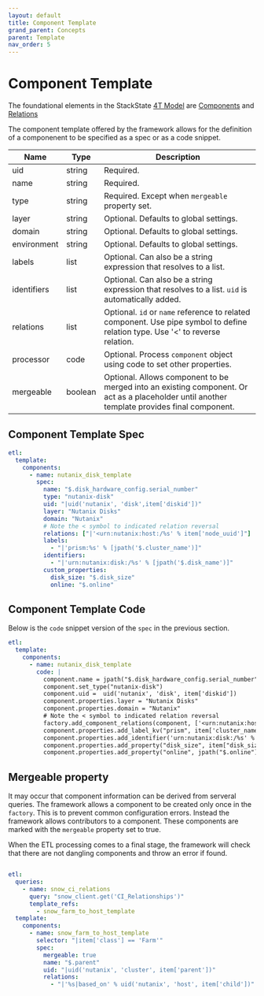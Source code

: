 ```yaml
---
layout: default
title: Component Template
grand_parent: Concepts
parent: Template
nav_order: 5
---
```


# Component Template

The foundational elements in the StackState [4T Model](https://docs.stackstate.com/use/concepts/4t_data_model) are
[Components](https://docs.stackstate.com/use/concepts/components) and [Relations](https://docs.stackstate.com/use/concepts/relations)

The component template offered by the framework allows for the definition of a componenent to be specified as a spec or
as a code snippet.

| Name        | Type    | Description                                                                                                                                  | 
|-------------|---------|----------------------------------------------------------------------------------------------------------------------------------------------|
| uid         | string  | Required.                                                                                                                                    |
| name        | string  | Required.                                                                                                                                    |
| type        | string  | Required. Except when `mergeable` property set.                                                                                              |
| layer       | string  | Optional. Defaults to global settings.                                                                                                       |
| domain      | string  | Optional. Defaults to global settings.                                                                                                       |
| environment | string  | Optional. Defaults to global settings.                                                                                                       |
| labels      | list    | Optional. Can also be a string expression that resolves to a list.                                                                           |
| identifiers | list    | Optional. Can also be a string expression that resolves to a list. `uid` is automatically added.                                             |
| relations   | list    | Optional. `id` or `name` reference to related component. Use pipe symbol to define relation type. Use '<' to reverse relation.               |
| processor   | code    | Optional. Process `component` object using code to set other properties.                                                                     |
| mergeable   | boolean | Optional. Allows component to be merged into an existing component. Or act as a placeholder until another template provides final component. |

## Component Template Spec

```yaml
etl:
  template:
    components:
      - name: nutanix_disk_template
        spec:
          name: "$.disk_hardware_config.serial_number"
          type: "nutanix-disk"
          uid: "|uid('nutanix', 'disk',item['diskid'])"
          layer: "Nutanix Disks"
          domain: "Nutanix"
          # Note the < symbol to indicated relation reversal
          relations: ["|'<urn:nutanix:host:/%s' % item['node_uuid']"]
          labels:
            - "|'prism:%s' % [jpath('$.cluster_name')]"
          identifiers:
            - "|'urn:nutanix:disk:/%s' % [jpath('$.disk_name')]"
          custom_properties:
            disk_size: "$.disk_size"
            online: "$.online"
```

## Component Template Code

Below is the `code` snippet version of the `spec` in the previous section.
```yaml
etl:
  template:
    components:
      - name: nutanix_disk_template
        code: |
          component.name = jpath("$.disk_hardware_config.serial_number")
          component.set_type("nutanix-disk")
          component.uid =  uid('nutanix', 'disk', item['diskid'])
          component.properties.layer = "Nutanix Disks"
          component.properties.domain = "Nutanix"
          # Note the < symbol to indicated relation reversal
          factory.add_component_relations(component, ['<urn:nutanix:host:/%s' % item['node_uuid']]
          component.properties.add_label_kv("prism", item['cluster_name'])
          component.properties.add_identifier('urn:nutanix:disk:/%s' % jpath('$.disk_name'))
          component.properties.add_property("disk_size", item["disk_size"])
          component.properties.add_property("online", jpath("$.online"))
```

## Mergeable property

It may occur that component information can be derived from serveral queries. The framework allows a component 
to be created only once in the `factory`. This is to prevent common configuration errors. Instead the framework
allows contributors to a component.  These components are marked with the `mergeable` property set to true.

When the ETL processing comes to a final stage, the framework will check that there are not dangling components and
throw an error if found.

```yaml

etl:
  queries:
    - name: snow_ci_relations
      query: "snow_client.get('CI_Relationships')"
      template_refs:
        - snow_farm_to_host_template
  template:
    components:
      - name: snow_farm_to_host_template
        selector: "|item['class'] == 'Farm'"
        spec:
          mergeable: true
          name: "$.parent"
          uid: "|uid('nutanix', 'cluster', item['parent'])"
          relations:
            - "|'%s|based_on' % uid('nutanix', 'host', item['child'])"

```

